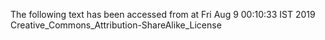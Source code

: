 The following text has been accessed from at Fri Aug 9 00:10:33 IST 2019
Creative_Commons_Attribution-ShareAlike_License
